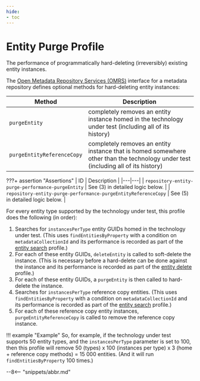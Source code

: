 ```yaml
---
hide:
- toc
---
```


<!-- SPDX-License-Identifier: CC-BY-4.0 -->
<!-- Copyright Contributors to the Egeria project. -->

# Entity Purge Profile

The performance of programmatically hard-deleting (irreversibly) existing entity instances.

The [Open Metadata Repository Services (OMRS)](./services/omrs) interface for a metadata repository defines optional methods for hard-deleting entity instances:

| Method | Description |
|---|---|
| `purgeEntity` | completely removes an entity instance homed in the technology under test (including all of its history) |
| `purgeEntityReferenceCopy` | completely removes an entity instance that is homed somewhere other than the technology under test (including all of its history) |

???+ assertion "Assertions"
    | ID | Description |
    |---|---|
    | `repository-entity-purge-performance-purgeEntity` | See (3) in detailed logic below. |
    | `repository-entity-purge-performance-purgeEntityReferenceCopy` | See (5) in detailed logic below. |

For every entity type supported by the technology under test, this profile does the following (in order):

1. Searches for `instancesPerType` entity GUIDs homed in the technology under test. (This uses `findEntitiesByProperty` with a condition on `metadataCollectionId` and its performance is recorded as part of the [entity search](entity-search.md) profile.)
1. For each of these entity GUIDs, `deleteEntity` is called to soft-delete the instance. (This is necessary before a hard-delete can be done against the instance and its performance is recorded as part of the [entity delete](entity-delete.md) profile.)
1. For each of these entity GUIDs, a `purgeEntity` is then called to hard-delete the instance.
1. Searches for `instancesPerType` reference copy entities. (This uses `findEntitiesByProperty` with a condition on `metadataCollectionId` and its performance is recorded as part of the [entity search](entity-search.md) profile.)
1. For each of these reference copy entity instances, `purgeEntityReferenceCopy` is called to remove the reference copy instance.

!!! example "Example"
    So, for example, if the technology under test supports 50 entity types, and the `instancesPerType` parameter is set to 100, then this profile will remove 50 (types) x 100 (instances per type) x 3 (home + reference copy methods) = 15 000 entities. (And it will run `findEntitiesByProperty` 100 times.)

--8<-- "snippets/abbr.md"
